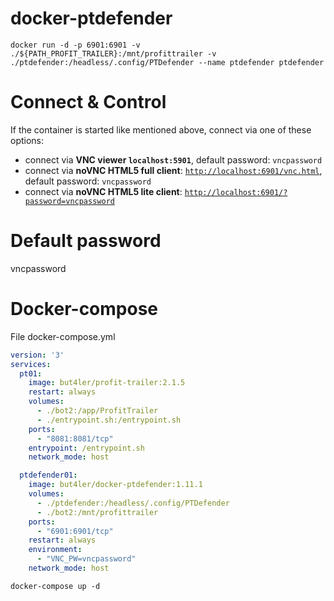 # docker-ptdefender

```console
docker run -d -p 6901:6901 -v ./${PATH_PROFIT_TRAILER}:/mnt/profittrailer -v ./ptdefender:/headless/.config/PTDefender --name ptdefender ptdefender
```

# Connect & Control
If the container is started like mentioned above, connect via one of these options:

* connect via __VNC viewer `localhost:5901`__, default password: `vncpassword`
* connect via __noVNC HTML5 full client__: [`http://localhost:6901/vnc.html`](http://localhost:6901/vnc.html), default password: `vncpassword` 
* connect via __noVNC HTML5 lite client__: [`http://localhost:6901/?password=vncpassword`](http://localhost:6901/?password=vncpassword) 


# Default password
vncpassword

# Docker-compose
File docker-compose.yml

```yml
version: '3'
services:
  pt01:
    image: but4ler/profit-trailer:2.1.5
    restart: always
    volumes:
      - ./bot2:/app/ProfitTrailer
      - ./entrypoint.sh:/entrypoint.sh
    ports:
      - "8081:8081/tcp"
    entrypoint: /entrypoint.sh
    network_mode: host

  ptdefender01:
    image: but4ler/docker-ptdefender:1.11.1
    volumes:
      - ./ptdefender:/headless/.config/PTDefender
      - ./bot2:/mnt/profittrailer
    ports:
      - "6901:6901/tcp"
    restart: always
    environment:
      - "VNC_PW=vncpassword"
    network_mode: host

```

```console
docker-compose up -d
```